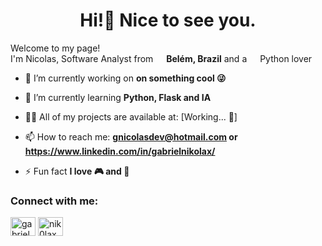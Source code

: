 <h1 align="center">Hi!👋 Nice to see you.</h1>
<p>Welcome to my page! </br> I'm Nicolas, Software Analyst from <img src="https://github.com/Nik0lax/Nik0lax/assets/136096951/61bbb6b0-fdaf-4a3e-a76e-1ee4e01f07ac" width="13"/> <b>Belém, Brazil</b> and a <img src="https://github.com/Nik0lax/Nik0lax/assets/136096951/dc866bf5-bd20-4e46-a4d3-78b606343f75" width="13"/> Python lover </p>

- 🔭 I’m currently working on **on something cool 😜**

- 🌱 I’m currently learning **Python, Flask and IA**

- 👨‍💻 All of my projects are available at: [Working... 🔨]

- 📫 How to reach me: **gnicolasdev@hotmail.com or https://www.linkedin.com/in/gabrielnikolax/**

- ⚡ Fun fact **I love 🎮 and 🛵**

<h3 align="left">Connect with me:</h3>
<p align="left">
<a href="https://linkedin.com/in/gabrielnikolax" target="blank"><img align="center" src="https://raw.githubusercontent.com/rahuldkjain/github-profile-readme-generator/master/src/images/icons/Social/linked-in-alt.svg" alt="gabrielnikolax" height="30" width="40" /></a>
<a href="https://instagram.com/nik0lax_" target="blank"><img align="center" src="https://raw.githubusercontent.com/rahuldkjain/github-profile-readme-generator/master/src/images/icons/Social/instagram.svg" alt="nik0lax_" height="30" width="40" /></a>
</p>

